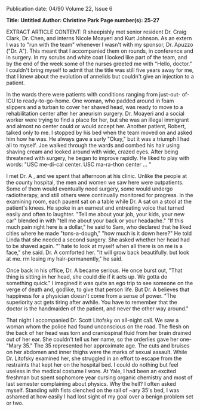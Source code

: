 Publication date: 04/90
Volume 22, Issue 6

**Title: Untitled**
**Author: Christine Park**
**Page number(s): 25-27**

EXTRACT ARTICLE CONTENT:
R
sheepishly met senior resident Dr.
Craig Clark, Dr. Chen, and interns
Nicole Moayeri and Kurt Johnson. As
an extern I was to "run with the team"
whenever I wasn't with my sponsor,
Dr. Apuzzo ("Dr. A"). This meant that
I accompanied them on rounds, in
conference and in surgery. In my
scrubs and white coat I looked like part
of the team, and by the end of the week
some of the nurses greeted me with
"Hello, doctor." I couldn't bring myself
to admit that the title was still five
years away for me, that I knew about
the evolution of annelids but couldn't
give an injection to a patient.


In the wards there were patients
with conditions ranging from just-out-
of-ICU to ready-to-go-home. One
woman, who padded around in foam
slippers and a turban to cover her
shaved head, was ready to move to a
rehabilitation center after her
aneurism surgery. Dr. Moayeri and a
social worker were trying to find a
place for her, but she was an illegal
immigrant and almost no center could
or would accept her. Another patient,
Robert, talked only to me. I stopped
by his bed when the team moved on
and asked him how he was. He always
gave a surly "Okay," but it was a
triumph I had all to myself. Joe walked
through the wards and combed his hair
using shaving cream and looked
around with wide, crazed eyes. After
being threatened with surgery, he
began to improve rapidly. He liked to
play with words: "USC me-di-cal
center.
USC ma-ra-thon
center ... "


I met Dr. A , and we spent that
afternoon at his clinic. Unlike the
people at the county hospital, the men
and women
we saw here were
outpatients. Some of them would
eventually need surgery, some would
undergo radiotherapy, and still others
were continually monitored for
progress. In the examining room, each
pauent sat on a table while Dr. A sat
on a stool at the patient's knees. He
spoke in an earnest and entreating
voice that turned easily and often to
laughter. "Tell me about your job,
your kids, your new car" blended in
with "tell me about your back or your
headache." "If this much pain right
here is a dollar," he said to Sam, who
declared that he liked cities where he
made "tons-a-dough," "how much is it
down here?" He told Linda that she
needed a second surgery. She asked
whether her head had to be shaved
again. "' hate to look at myself when
all there is on me is a face," she said.
Dr. A comforted her. "It will grow
back beautifully. but look at me. rm
losing my hair-permanently," he
said.


Once back in his office, Dr. A
became serious. He once burst out,
"That thing is sitting in her head, she
could die if it acts up. We gotta do
something quick." I imagined it was
quite an ego trip to see someone on the
verge of death and, godlike, to give
that person life. But Dr. A believes
that happiness for a physician doesn't
come from a sense of power. "The
superiority act gets tiring after awhile.
You have to remember that the doctor
is the handmaiden of the patient, and
never the other way around."


That night I accompanied Dr. Scott
Litofsky on all-night call. We saw a
woman whom the police had found
unconscious on the road. The flesh on
the back of her head was torn and
craniospinal fluid from her brain
drained out of her ear. She couldn't tell
us her name, so the orderlies gave her
one-"Mary 35." The 35 represented
her approximate age. The cuts and
bruises on her abdomen and inner
thighs were the marks of sexual
assault. While Dr. Litofsky examined
her, she struggled in an effort to escape
from the restraints that kept her on the
hospital bed. I could do nothing but
feel useless in the medical costume I
wore. At Yale, I had been an excited
freshman but spent sophomore year
cursing organic chemistry and most of
last semester complaining about
physics. Why the hell? I often asked
myself. Standing with fists clenched on
the rail of ~ary 35's bed, I was
ashamed at how easily I had lost sight
of my goal over a benign problem set
or two.